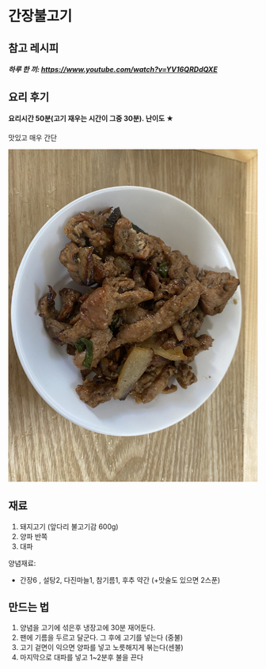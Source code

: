 간장불고기
=============
참고 레시피
-------------
##### 하루 한 끼: https://www.youtube.com/watch?v=YV16QRDdQXE

요리 후기
----------
#### 요리시간 50분(고기 재우는 시간이 그중 30분). 난이도 ★
맛있고 매우 간단

![Alt text](./간장불고기.jpeg)

재료
-------------
1. 돼지고기 (앞다리 불고기감 600g)
2. 양파 반쪽
3. 대파

양념재료:
- 간장6 , 설탕2, 다진마늘1, 참기름1, 후추 약간 (+맛술도 있으면 2스푼)

만드는 법
-------------
1. 양념을 고기에 섞은후 냉장고에 30분 재어둔다.
2. 팬에 기름을 두르고 달군다. 그 후에 고기를 넣는다 (중불)
3. 고기 겉면이 익으면 양파를 넣고 노릇해지게 볶는다(센불)
4. 마지막으로 대파를 넣고 1~2분후 불을 끈다
